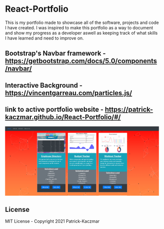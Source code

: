 # React-Portfolio

This is my portfolio made to showcase all of the software, projects and code I have created. I was inspired to make this portfolio as a way to document and show my progress as a developer aswell as keeping track of what skills I have learned and need to improve on.

## Bootstrap's Navbar framework - https://getbootstrap.com/docs/5.0/components/navbar/

## Interactive Background - https://vincentgarreau.com/particles.js/

## link to active portfolio website - https://patrick-kaczmar.github.io/React-Portfolio/#/

![website-preview](./react-portfolio/src/assets/portfolio2.png)

## License
MIT License - Copyright 2021 Patrick-Kaczmar

